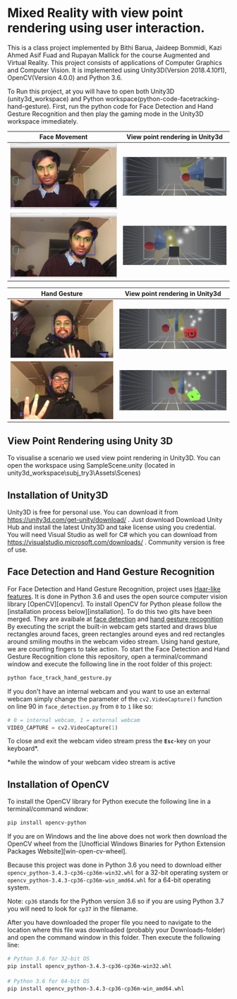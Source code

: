 # Mixed Reality with view point rendering using user interaction.
This is a class project implemented by Bithi Barua, Jaideep Bommidi,  Kazi Ahmed Asif Fuad and Rupayan Mallick for the course Augmented and Virtual Reality. 
This project consists of applications of Computer Graphics and Computer Vision. It is implemented using Unity3D(Version 2018.4.10f1), OpenCV(Version 4.0.0) and Python 3.6.

[//]: # (References)
[left1]: ./images/left_1.png
[left2]: ./images/left_2.png
[right1]: ./images/right_1.png
[right2]: ./images/right_2.png
[red_color_1]: ./images/red_color_1.png
[red_color_2]: ./images/red_color_2.png
[rotate_x_1]: ./images/rotate_x_1.png
[rotate_x_2]: ./images/rotate_x_2.png

[haar-like-features]: https://www.quora.com/How-can-I-understand-Haar-like-feature-for-face-detection
[face_detection]: https://github.com/alex-lechner/Face-Eyes-Smile-Detection
[hand_gesture_recognition]: https://github.com/alex-lechner/Face-Eyes-Smile-Detection

To Run this project, at you will have to open both Unity3D (unity3d_workspace) and Python workspace(python-code-facetracking-hand-gesture). 
First, run the python code for Face Detection and Hand Gesture Recognition and then play the gaming mode in the Unity3D workspace immediately.
 
 Face Movement      |  View point rendering in Unity3d
:---------------------------------:|:---------------------------------:
![left1][left1]                    | ![left2][left2]
![right1][right1]                  | ![right2][right2]

 Hand Gesture      |  View point rendering in Unity3d
:---------------------------------:|:---------------------------------:
![red_color_1][red_color_1]        | ![red_color_2][red_color_2]
![rotate_x_1][rotate_x_1]          | ![rotate_x_2][rotate_x_2]
  
## View Point Rendering using Unity 3D
To visualise a scenario we used view point rendering in Unity3D. You can open the workspace using SampleScene.unity (located in unity3d_workspace\subj_try3\Assets\Scenes) 

## Installation of Unity3D
Unity3D is free for personal use. You can download it from 	https://unity3d.com/get-unity/download/ . Just download Download Unity Hub and install the latest Unity3D and take license using you credential.  
You will need Visual Studio as well for C# which you can download from https://visualstudio.microsoft.com/downloads/ . Community version is free of use.

## Face Detection and Hand Gesture Recognition
For Face Detection and Hand Gesture Recognition, project uses [Haar-like features][haar-like-features]. It is done in Python 3.6 and uses the open source computer vision library [OpenCV][opencv]. To install OpenCV for Python please follow the [installation process below][installation].
To do this two gits have been merged. They are avaibale at [face detection][face_detection] and [hand gesture recognition][hand_gesture_recognition]
By executing the script the built-in webcam gets started and draws blue rectangles around faces, green rectangles around eyes and red rectangles around smiling mouths in the webcam video stream.
Using hand gesture, we are counting fingers to take action.
To start the Face Detection and Hand Gesture Recognition clone this repository, open a terminal/command window and execute the following line in the root folder of this project:

```sh
python face_track_hand_gesture.py
```

If you don't have an internal webcam and you want to use an external webcam simply change the parameter of the `cv2.VideoCapture()` function on line 90 in `face_detection.py` from `0` to `1` like so:

```python
# 0 = internal webcam, 1 = external webcam
VIDEO_CAPTURE = cv2.VideoCapture(1)
```

To close and exit the webcam video stream press the **`Esc`**-key on your keyboard*.

*while the window of your webcam video stream is active

## Installation of OpenCV
To install the OpenCV library for Python execute the following line in a terminal/command window:
```sh
pip install opencv-python
```

If you are on Windows and the line above does not work then download the OpenCV wheel from the [Unofficial Windows Binaries for Python Extension Packages Website][win-open-cv-wheel].

Because this project was done in Python 3.6 you need to download either `opencv_python‑3.4.3‑cp36‑cp36m‑win32.whl` for a 32-bit operating system or `opencv_python‑3.4.3‑cp36‑cp36m‑win_amd64.whl` for a 64-bit operating system. 

Note: `cp36` stands for the Python version 3.6 so if you are using Python 3.7 you will need to look for `cp37` in the filename.

After you have downloaded the proper file you need to navigate to the location where this file was downloaded (probably your Downloads-folder) and open the command window in this folder. Then execute the following line:
```sh
# Python 3.6 for 32-bit OS
pip install opencv_python‑3.4.3‑cp36‑cp36m‑win32.whl

# Python 3.6 for 64-bit OS
pip install opencv_python‑3.4.3‑cp36‑cp36m‑win_amd64.whl
```



